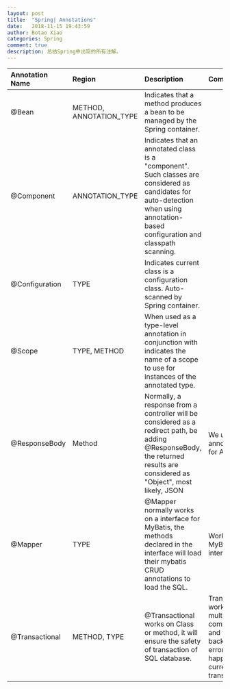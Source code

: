 ```yaml
---
layout: post
title:  "Spring| Annotations"
date:   2018-11-15 19:43:59
author: Botao Xiao
categories: Spring
comment: true
description: 总结Spring中出现的所有注解。
---
```

| Annotation Name | Region | Description | Comment |
| :------ | :------ | :------ | :------ |
| @Bean | METHOD, ANNOTATION_TYPE | Indicates that a method produces a bean to be managed by the Spring container. | |
| @Component | ANNOTATION_TYPE | Indicates that an annotated class is a "component". Such classes are considered as candidates for auto-detection when using annotation-based configuration and classpath scanning. | |
| @Configuration | TYPE | Indicates current class is a configuration class. Auto-scanned by Spring container. | |
| @Scope | TYPE, METHOD | When used as a type-level annotation in conjunction with indicates the name of a scope to use for instances of the annotated type.| |
| @ResponseBody | Method | Normally, a response from a controller will be considered as a redirect path, be adding @ResponseBody, the returned results are considered as "Object", most likely, JSON | We use this annotation for AJAX. |
| @Mapper | TYPE | @Mapper normally works on a interface for MyBatis, the methods declared in the interface will load their mybatis CRUD annotations to load the SQL. | Work for MyBatis on interface. |
| @Transactional | METHOD, TYPE | @Transactional works on Class or method, it will ensure the safety of transaction of SQL database. | Transactional works on multiple sql commands and will roll back when error happens in current transaction. |



